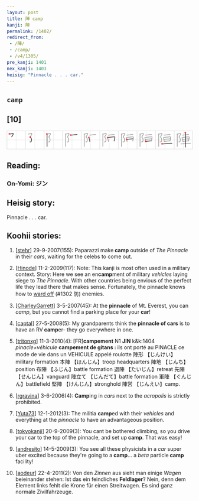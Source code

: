 ```yaml
---
layout: post
title: 陣 camp
kanji: 陣
permalink: /1402/
redirect_from:
 - /陣/
 - /camp/
 - /v4/1305/
pre_kanji: 1401
nex_kanji: 1403
heisig: "Pinnacle . . . car."
---
```


## `camp`

## [10]

<div class="stroke"><img src="../images/E999A3.png" /></div>

## Reading:

### On-Yomi: ジン

## Heisig story:

Pinnacle . . . car.

## Koohii stories:

1) [<a href="http://kanji.koohii.com/profile/stehr">stehr</a>] 29-9-2007(155): Paparazzi make<strong> camp</strong> outside of <em>The Pinnacle</em> in their <em>cars</em>, waiting for the celebs to come out.

2) [<a href="http://kanji.koohii.com/profile/Hinode">Hinode</a>] 11-2-2009(117): Note: This kanji is most often used in a military context. Story: Here we see an en<strong>camp</strong>ment of military <em>vehicles</em> laying siege to <em>The Pinnacle</em>. With other countries being envious of the perfect life they lead there that makes sense. Fortunately, the pinnacle knows how to <a href="../v4/1302">ward off</a> (#1302 防) enemies.

3) [<a href="http://kanji.koohii.com/profile/CharleyGarrett">CharleyGarrett</a>] 3-5-2007(45): At the <strong>pinnacle</strong> of Mt. Everest, you can <em>camp</em>, but you cannot find a parking place for your <strong>car</strong>!

4) [<a href="http://kanji.koohii.com/profile/captal">captal</a>] 27-5-2008(5): My grandparents think the <strong>pinnacle of cars</strong> is to have an RV<strong> camp</strong>er- they go everywhere in one.

5) [<a href="http://kanji.koohii.com/profile/tritonxg">tritonxg</a>] 11-3-2010(4): [FR]<strong>campement</strong> N1 <strong>JIN</strong> k&amp;k:1404<em> pinacle+véhicule</em> <strong>campement de gitans : </strong> ils ont porté au PINACLE ce mode de vie dans un VEHICULE appelé roulotte 陣形 【じんけい】military formation 本陣 【ほんじん】troop headquarters 陣地 【じんち】position 布陣 【ふじん】battle formation 退陣 【たいじん】retreat 先陣 【せんじん】vanguard 陣立て 【じんだて】battle formation 軍陣 【ぐんじん】battlefield 堅陣 【けんじん】stronghold 陣営 【じんえい】camp.

6) [<a href="http://kanji.koohii.com/profile/rgravina">rgravina</a>] 3-6-2006(4): <strong>Camp</strong>ing in <em>cars</em> next to the <em>acropolis</em> is strictly prohibited.

7) [<a href="http://kanji.koohii.com/profile/Yuta73">Yuta73</a>] 12-1-2012(3): The militia <strong>camp</strong>ed with their <em>vehicles</em> and everything at the <em>pinnacle</em> to have an advantageous position.

8) [<a href="http://kanji.koohii.com/profile/tokyokanji">tokyokanji</a>] 20-9-2009(3): You cant be bothered climbing, so you drive your car to the top of the pinnacle, and set up<strong> camp</strong>. That was easy!

9) [<a href="http://kanji.koohii.com/profile/andresito">andresito</a>] 14-5-2009(3): You see all these physicists in a <em>car</em> super uber excited because they&#039;re going to a<strong> camp</strong>... a <em>beta</em> particle<strong> camp</strong> facility!

10) [<a href="http://kanji.koohii.com/profile/aodeur">aodeur</a>] 22-4-2011(2): Von den <em>Zinnen</em> aus sieht man einige <em>Wagen</em> beieinander stehen: Ist das ein feindliches <strong>Feldlager</strong>? Nein, denn dem Element links fehlt die Krone für einen Streitwagen. Es sind ganz normale Zivilfahrzeuge.
